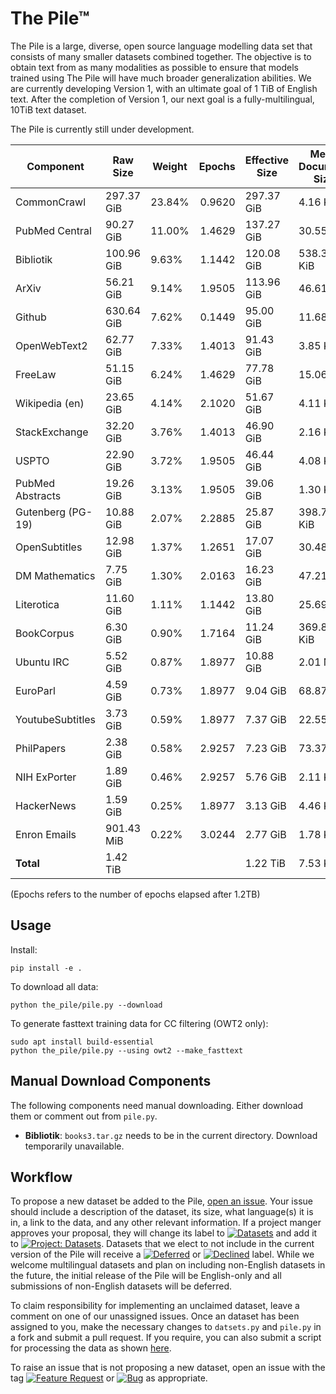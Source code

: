 # The Pile™

The Pile is a large, diverse, open source language modelling data set that consists of many smaller datasets combined together. The objective is to obtain text from as many modalities as possible to ensure that models trained using The Pile will have much broader generalization abilities. We are currently developing Version 1, with an ultimate goal of 1 TiB of English text. After the completion of Version 1, our next goal is a fully-multilingual, 10TiB text dataset.

The Pile is currently still under development.


|    Component    | Raw Size |Weight|Epochs|Effective Size|Mean Document Size|
|-----------------|----------|------|-----:|--------------|------------------|
|CommonCrawl      |297.37 GiB|23.84%|0.9620|297.37 GiB    |4.16 KiB          |
|PubMed Central   |90.27 GiB |11.00%|1.4629|137.27 GiB    |30.55 KiB         |
|Bibliotik        |100.96 GiB|9.63% |1.1442|120.08 GiB    |538.36 KiB        |
|ArXiv            |56.21 GiB |9.14% |1.9505|113.96 GiB    |46.61 KiB         |
|Github           |630.64 GiB|7.62% |0.1449|95.00 GiB     |11.68 KiB         |
|OpenWebText2     |62.77 GiB |7.33% |1.4013|91.43 GiB     |3.85 KiB          |
|FreeLaw          |51.15 GiB |6.24% |1.4629|77.78 GiB     |15.06 KiB         |
|Wikipedia (en)   |23.65 GiB |4.14% |2.1020|51.67 GiB     |4.11 KiB          |
|StackExchange    |32.20 GiB |3.76% |1.4013|46.90 GiB     |2.16 KiB          |
|USPTO            |22.90 GiB |3.72% |1.9505|46.44 GiB     |4.08 KiB          |
|PubMed Abstracts |19.26 GiB |3.13% |1.9505|39.06 GiB     |1.30 KiB          |
|Gutenberg (PG-19)|10.88 GiB |2.07% |2.2885|25.87 GiB     |398.73 KiB        |
|OpenSubtitles    |12.98 GiB |1.37% |1.2651|17.07 GiB     |30.48 KiB         |
|DM Mathematics   |7.75 GiB  |1.30% |2.0163|16.23 GiB     |47.21 MiB         |
|Literotica       |11.60 GiB |1.11% |1.1442|13.80 GiB     |25.69 KiB         |
|BookCorpus       |6.30 GiB  |0.90% |1.7164|11.24 GiB     |369.87 KiB        |
|Ubuntu IRC       |5.52 GiB  |0.87% |1.8977|10.88 GiB     |2.01 MiB          |
|EuroParl         |4.59 GiB  |0.73% |1.8977|9.04 GiB      |68.87 KiB         |
|YoutubeSubtitles |3.73 GiB  |0.59% |1.8977|7.37 GiB      |22.55 KiB         |
|PhilPapers       |2.38 GiB  |0.58% |2.9257|7.23 GiB      |73.37 KiB         |
|NIH ExPorter     |1.89 GiB  |0.46% |2.9257|5.76 GiB      |2.11 KiB          |
|HackerNews       |1.59 GiB  |0.25% |1.8977|3.13 GiB      |4.46 KiB          |
|Enron Emails     |901.43 MiB|0.22% |3.0244|2.77 GiB      |1.78 KiB          |
|**Total**        |1.42 TiB  |      |      |1.22 TiB      |7.53 KiB          |





(Epochs refers to the number of epochs elapsed after 1.2TB)


## Usage


Install:

```
pip install -e .
```

To download all data:
```
python the_pile/pile.py --download
```

To generate fasttext training data for CC filtering (OWT2 only):
```
sudo apt install build-essential
python the_pile/pile.py --using owt2 --make_fasttext 
```

## Manual Download Components

The following components need manual downloading. Either download them or comment out from `pile.py`. 

 - **Bibliotik**: `books3.tar.gz` needs to be in the current directory. Download temporarily unavailable.

## Workflow

To propose a new dataset be added to the Pile, [open an issue](https://github.com/EleutherAI/The-Pile/issues/new). Your issue should include a description of the dataset, its size, what language(s) it is in, a link to the data, and any other relevant information. If a project manger approves your proposal, they will change its label to [![Datasets](https://img.shields.io/github/labels/EleutherAI/The-Pile/Dataset)](https://github.com/EleutherAI/The-Pile/labels/Dataset) and add it to [![Project: Datasets](https://img.shields.io/badge/Project-Datasets-lightgrey)](https://github.com/EleutherAI/The-Pile/projects/2). Datasets that we elect to not include in the current version of the Pile will receive a [![Deferred](https://img.shields.io/github/labels/EleutherAI/The-Pile/Deferred%20to%20v2)](https://github.com/EleutherAI/The-Pile/labels/Deferred%20to%20v2) or [![Declined](https://img.shields.io/github/labels/EleutherAI/The-Pile/Declined)](https://github.com/EleutherAI/The-Pile/labels/Declined) label. While we welcome multilingual  datasets and plan on including non-English datasets in the future, the initial release of the Pile will be English-only and all submissions of non-English datasets will be deferred.

To claim responsibility for implementing an unclaimed dataset, leave a comment on one of our unassigned issues. Once an dataset has been assigned to you, make the necessary changes to `datsets.py` and `pile.py` in a fork and submit a pull request. If you require, you can also submit a script for processing the data as shown [here](https://github.com/EleutherAI/pile_enron_emails).

To raise an issue that is not proposing a new dataset, open an issue with the tag [![Feature Request](https://img.shields.io/github/labels/EleutherAI/The-Pile/Feature%20Request)](https://github.com/EleutherAI/The-Pile/labels/Feature%20Request) or [![Bug](https://img.shields.io/github/labels/EleutherAI/The-Pile/Bug)](https://github.com/EleutherAI/The-Pile/labels/Bug) as appropriate.

